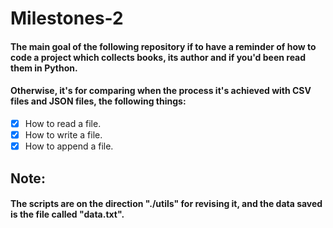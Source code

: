 # Milestones-2

#### The main goal of the following repository if to have a reminder of how to code a project which collects books, its author and if you'd been read them in Python.

#### Otherwise, it's for comparing when the process it's achieved with CSV files and JSON files, the following things:

- [x] How to read a file.
- [x] How to write a file.
- [x] How to append a file.

## **Note:**

#### The scripts are on the direction **"./utils"** for revising it, and the data saved is the file called "data.txt".
